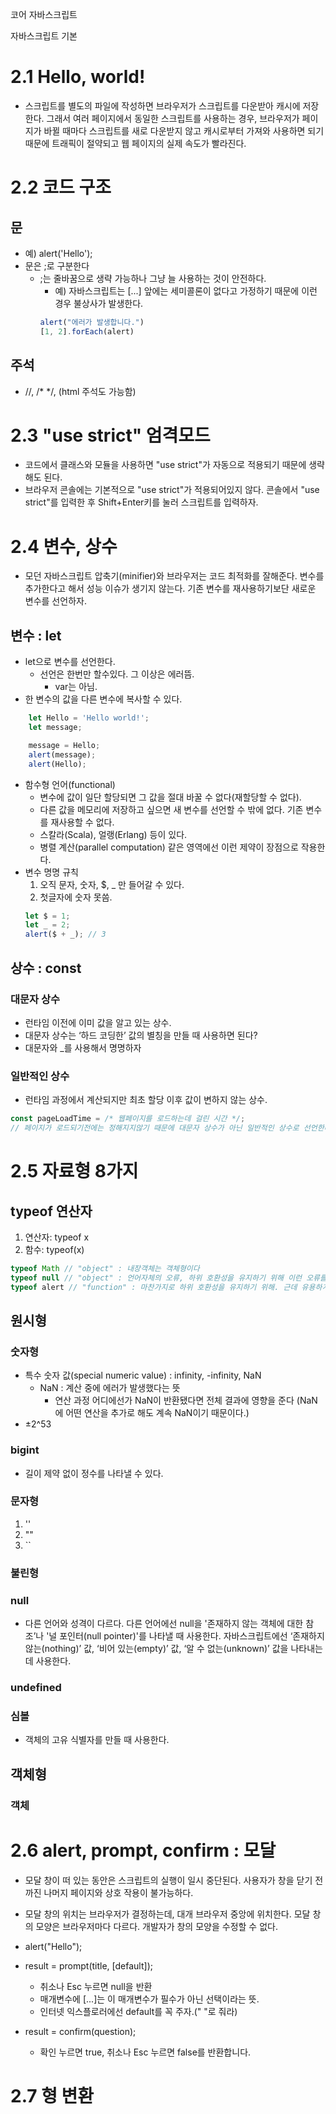 코어 자바스크립트

자바스크립트 기본

# 2.1 Hello, world!
- 스크립트를 별도의 파일에 작성하면 브라우저가 스크립트를 다운받아 캐시에 저장한다. 그래서 여러 페이지에서 동일한 스크립트를 사용하는 경우, 브라우저가 페이지가 바뀔 때마다 스크립트를 새로 다운받지 않고 캐시로부터 가져와 사용하면 되기 때문에 트래픽이 절약되고 웹 페이지의 실제 속도가 빨라진다.

# 2.2 코드 구조
## 문
- 예) alert('Hello');
- 문은 ;로 구분한다
    - ;는 줄바꿈으로 생략 가능하나 그냥 늘 사용하는 것이 안전하다.
        - 예) 자바스크립트는 [...] 앞에는 세미콜론이 없다고 가정하기 때문에 이런 경우 불상사가 발생한다.
        ```javascript
        alert("에러가 발생합니다.")
        [1, 2].forEach(alert)
        ```
## 주석
- //, /* */, <!-- --> (html 주석도 가능함)

# 2.3 "use strict" 엄격모드
- 코드에서 클래스와 모듈을 사용하면 "use strict"가 자동으로 적용되기 때문에 생략해도 된다.
- 브라우저 콘솔에는 기본적으로 "use strict"가 적용되어있지 않다. 콘솔에서 "use strict"를 입력한 후 Shift+Enter키를 눌러 스크립트를 입력하자.

# 2.4 변수, 상수
- 모던 자바스크립트 압축기(minifier)와 브라우저는 코드 최적화를 잘해준다. 변수를 추가한다고 해서 성능 이슈가 생기지 않는다. 기존 변수를 재사용하기보단 새로운 변수를 선언하자.
## 변수 : let
- let으로 변수를 선언한다.
    - 선언은 한번만 할수있다. 그 이상은 에러뜸.
        - var는 아님.
- 한 변수의 값을 다른 변수에 복사할 수 있다.
```javascript
    let Hello = 'Hello world!';
    let message;

    message = Hello;
    alert(message);
    alert(Hello);
```
- 함수형 언어(functional)
    - 변수에 값이 일단 할당되면 그 값을 절대 바꿀 수 없다(재할당할 수 없다). 
    - 다른 값을 메모리에 저장하고 싶으면 새 변수를 선언할 수 밖에 없다. 기존 변수를 재사용할 수 없다.
    - 스칼라(Scala), 얼랭(Erlang) 등이 있다.
    - 병렬 계산(parallel computation) 같은 영역에선 이런 제약이 장점으로 작용한다.
- 변수 명명 규칙
    1. 오직 문자, 숫자, $, _ 만 들어갈 수 있다.
    2.  첫글자에 숫자 못씀.
    ```javascript
    let $ = 1;
    let _ = 2;
    alert($ + _); // 3
    ```
## 상수 : const
### 대문자 상수
- 런타임 이전에 이미 값을 알고 있는 상수.
- 대문자 상수는 ‘하드 코딩한’ 값의 별칭을 만들 때 사용하면 된다?
- 대문자와 _를 사용해서 명명하자
### 일반적인 상수
- 런타임 과정에서 계산되지만 최초 할당 이후 값이 변하지 않는 상수.
```javascript
const pageLoadTime = /* 웹페이지를 로드하는데 걸린 시간 */;
// 페이지가 로드되기전에는 정해지지않기 때문에 대문자 상수가 아닌 일반적인 상수로 선언한다.
```

# 2.5 자료형 8가지
## typeof 연산자
1. 연산자: typeof x
2. 함수: typeof(x)

```javascript
typeof Math // "object" : 내장객체는 객체형이다
typeof null // "object" : 언어자체의 오류, 하위 호환성을 유지하기 위해 이런 오류를 수정하지 않고 남겨둔 상황
typeof alert // "function" : 마찬가지로 하위 호환성을 유지하기 위해. 근데 유용하게 씀!
```

## 원시형
### 숫자형
- 특수 숫자 값(special numeric value) : infinity, -infinity, NaN
    - NaN : 계산 중에 에러가 발생했다는 뜻
        - 연산 과정 어디에선가 NaN이 반환됐다면 전체 결과에 영향을 준다
        (NaN에 어떤 연산을 추가로 해도 계속 NaN이기 때문이다.)
- ±2^53
### bigint
- 길이 제약 없이 정수를 나타낼 수 있다.
### 문자형
1. ''
2. ""
3. ``
### 불린형
### null
- 다른 언어와 성격이 다르다. 다른 언어에선 null을 '존재하지 않는 객체에 대한 참조’나 '널 포인터(null pointer)'를 나타낼 때 사용한다. 자바스크립트에선 ‘존재하지 않는(nothing)’ 값, ‘비어 있는(empty)’ 값, ‘알 수 없는(unknown)’ 값을 나타내는 데 사용한다.
### undefined
### 심볼
- 객체의 고유 식별자를 만들 때 사용한다.
## 객체형
### 객체

# 2.6 alert, prompt, confirm : 모달
- 모달 창이 떠 있는 동안은 스크립트의 실행이 일시 중단된다. 사용자가 창을 닫기 전까진 나머지 페이지와 상호 작용이 불가능하다.
- 모달 창의 위치는 브라우저가 결정하는데, 대개 브라우저 중앙에 위치한다.
모달 창의 모양은 브라우저마다 다르다. 개발자가 창의 모양을 수정할 수 없다.

- alert("Hello");
- result = prompt(title, [default]); 
    - 취소나 Esc 누르면 null을 반환
    - 매개변수에 [...]는 이 매개변수가 필수가 아닌 선택이라는 뜻.
    - 인터넷 익스플로러에선 default를 꼭 주자.(" "로 줘라)
- result = confirm(question);
    - 확인 누르면 true, 취소나 Esc 누르면 false를 반환합니다.

# 2.7 형 변환







